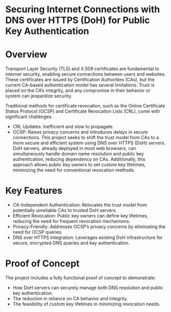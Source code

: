 # Securing Internet Connections with DNS over HTTPS (DoH) for Public Key Authentication

# Overview
Transport Layer Security (TLS) and X.509 certificates are fundamental to internet security, enabling secure connections between users and websites. These certificates are issued by Certification Authorities (CAs), but the current CA-based authentication model has several limitations. Trust is placed on the CA’s integrity, and any compromise in their behavior or system can jeopardize security.

Traditional methods for certificate revocation, such as the Online Certificate Status Protocol (OCSP) and Certificate Revocation Lists (CRL), come with significant challenges:
  - CRL Updates: Inefficient and slow to propagate.
  - OCSP: Raises privacy concerns and introduces delays in secure connections.
This project seeks to shift the trust model from CAs to a more secure and efficient system using DNS over HTTPS (DoH) servers. DoH servers, already deployed in most web browsers, can simultaneously handle domain name resolution and public key authentication, reducing dependency on CAs. Additionally, this approach allows public key owners to set custom key lifetimes, minimizing the need for conventional revocation methods.

# Key Features
  - CA-Independent Authentication: Relocates the trust model from potentially unreliable CAs to trusted DoH servers.
  - Efficient Revocation: Public key owners can define key lifetimes, reducing the need for frequent revocation mechanisms.
  - Privacy-Friendly: Addresses OCSP’s privacy concerns by eliminating the need for OCSP queries.
  - DNS over HTTPS Integration: Leverages existing DoH infrastructure for secure, encrypted DNS queries and key
    authentication.
# Proof of Concept
The project includes a fully functional proof of concept to demonstrate:
  - How DoH servers can securely manage both DNS resolution and public key authentication.
  - The reduction in reliance on CA behavior and integrity.
  - The feasibility of custom key lifetimes in minimizing revocation needs.
